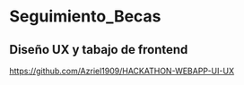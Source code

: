 # Seguimiento_Becas

## Diseño UX y tabajo de frontend
https://github.com/Azriel1909/HACKATHON-WEBAPP-UI-UX
